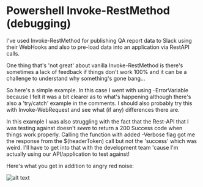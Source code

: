 # Powershell Invoke-RestMethod (debugging)

I've used Invoke-RestMethod for publishing QA report data to Slack using their WebHooks and also to pre-load data into an application via RestAPI calls.

One thing that's 'not great' about vanilla Invoke-RestMethod is there's sometimes a lack of feedback if things don't work 100% and it can be a challenge to understand why something's gone bang...

So here's a simple example. In this case I went with using -ErrorVariable because I felt it was a bit clearer as to what's happening although there's also a 'try/catch' example in the comments. I should also probably try this with Invoke-WebRequest and see what (if any) differences there are.

In this example I was also struggling with the fact that the Rest-API that I was testing against doesn't _seem_ to return a 200 Success code when things work properly. Calling the function with added -Verbose flag got me the response from the $(headerToken) call but not the 'success' which was weird. I'll have to get into that with the development team 'cause I'm actually using our API/application to test against!  

Here's what you get in addition to angry red noise:

![alt text](https:\\pathtoPost-method.png)